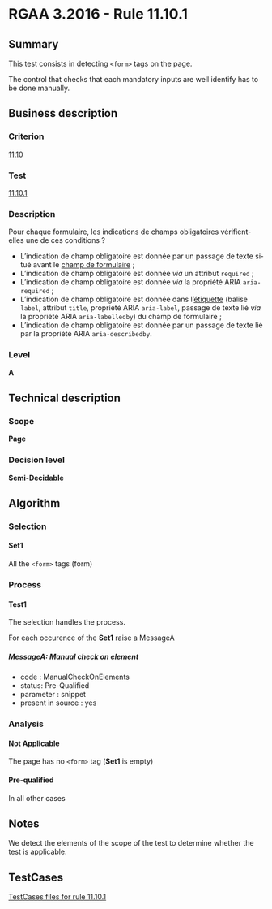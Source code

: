 # RGAA 3.2016 - Rule 11.10.1

## Summary
This test consists in detecting `<form>` tags on the page.

The control that checks that each mandatory inputs are well identify has to be done manually.

## Business description

### Criterion
[11.10](http://references.modernisation.gouv.fr/rgaa-accessibilite/criteres.html#crit-11-10)

### Test
[11.10.1](http://references.modernisation.gouv.fr/rgaa-accessibilite/criteres.html#test-11-10-1)

### Description
<div lang="fr">Pour chaque formulaire, les indications de champs obligatoires v&#xE9;rifient-elles une de ces conditions&nbsp;? <ul><li>L&#x2019;indication de champ obligatoire est donn&#xE9;e par un passage de texte situ&#xE9; avant le <a href="http://references.modernisation.gouv.fr/rgaa-accessibilite/glossaire.html#champ-de-saisie-de-formulaire">champ de formulaire</a>&nbsp;;</li> <li>L&#x2019;indication de champ obligatoire est donn&#xE9;e <i>via</i> un attribut <code lang="en">required</code>&nbsp;;</li> <li>L&#x2019;indication de champ obligatoire est donn&#xE9;e <i>via</i> la propri&#xE9;t&#xE9; ARIA <code lang="en">aria-required</code>&nbsp;;</li> <li>L&#x2019;indication de champ obligatoire est donn&#xE9;e dans l&#x2019;<a href="http://references.modernisation.gouv.fr/rgaa-accessibilite/glossaire.html#tiquette-de-champs-de-formulaire">&#xE9;tiquette</a> (balise <code lang="en">label</code>, attribut <code lang="en">title</code>, propri&#xE9;t&#xE9; ARIA <code lang="en">aria-label</code>, passage de texte li&#xE9; <i>via</i> la propri&#xE9;t&#xE9; ARIA <code lang="en">aria-labelledby</code>) du champ de formulaire&nbsp;;</li> <li>L&#x2019;indication de champ obligatoire est donn&#xE9;e par un passage de texte li&#xE9; par la propri&#xE9;t&#xE9; ARIA <code lang="en">aria-describedby</code>.</li> </ul></div>

### Level
**A**

## Technical description

### Scope
**Page**

### Decision level
**Semi-Decidable**

## Algorithm

### Selection

#### Set1

All the `<form>` tags (form)

### Process

#### Test1

The selection handles the process.

For each occurence of the **Set1** raise a MessageA

##### MessageA: Manual check on element

-   code : ManualCheckOnElements
-   status: Pre-Qualified
-   parameter : snippet
-   present in source : yes

### Analysis

#### Not Applicable

The page has no `<form>` tag (**Set1** is empty)

#### Pre-qualified

In all other cases

## Notes

We detect the elements of the scope of the test to determine whether the
test is applicable.



##  TestCases

[TestCases files for rule 11.10.1](https://github.com/Asqatasun/Asqatasun/tree/develop/rules/rules-rgaa3.2016/src/test/resources/testcases/rgaa32016/Rgaa32016Rule111001/)


